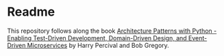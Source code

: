 # Readme

This repository follows along the book [Architecture Patterns with Python -
Enabling Test-Driven Development, Domain-Driven Design, and Event-Driven
Microservices][1] by Harry Percival and Bob Gregory.

[1]: https://www.oreilly.com/library/view/architecture-patterns-with/9781492052197/
